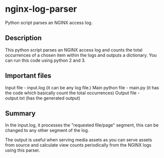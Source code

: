 # nginx-log-parser
Python script parses an NGINX access log.

## Description
This python script parses an NGINX access log and counts the total occurrences of a chosen item within the logs and outputs a dictionary. You can run this code using python 2 and 3.

## Important files
Input file - input.log (it can be any log file.)
Main python file - main.py (it has the code which basically count the total occurrences)
Output file - output.txt (has the generated output)

## Summary
In the input.log, it processes the "requested file/page" segment, this can be changed to any other segment of the log.

The output is useful when serving media assets as you can serve assets from source and calculate view counts periodically from the NGINX logs using this parser.
